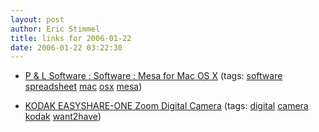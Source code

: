 ```yaml
---
layout: post
author: Eric Stimmel
title: links for 2006-01-22
date: 2006-01-22 03:22:30
--- 
```



* [P & L Software : Software : Mesa for Mac OS X][]
    (tags: [software][] [spreadsheet][] [mac][] [osx][] [mesa][])
* [KODAK EASYSHARE-ONE Zoom Digital Camera][]
    (tags: [digital][] [camera][] [kodak][] [want2have][])

  [P & L Software : Software : Mesa for Mac OS X]: http://www.plsys.com/mesa.htm
  [software]: http://del.icio.us/estimmel/software
  [spreadsheet]: http://del.icio.us/estimmel/spreadsheet
  [mac]: http://del.icio.us/estimmel/mac
  [osx]: http://del.icio.us/estimmel/osx
  [mesa]: http://del.icio.us/estimmel/mesa
  [KODAK EASYSHARE-ONE Zoom Digital Camera]: http://www.kodak.com/eknec/PageQuerier.jhtml?pq-path=9/19/6433&pq-locale=en_US
  [digital]: http://del.icio.us/estimmel/digital
  [camera]: http://del.icio.us/estimmel/camera
  [kodak]: http://del.icio.us/estimmel/kodak
  [want2have]: http://del.icio.us/estimmel/want2have

